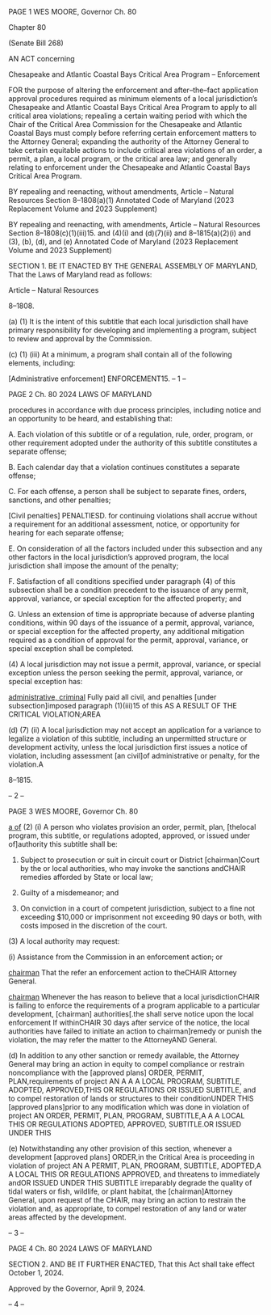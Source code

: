PAGE 1
WES MOORE, Governor Ch. 80

Chapter 80

(Senate Bill 268)

AN ACT concerning

Chesapeake and Atlantic Coastal Bays Critical Area Program – Enforcement

FOR the purpose of altering the enforcement and after–the–fact application approval
procedures required as minimum elements of a local jurisdiction’s Chesapeake and
Atlantic Coastal Bays Critical Area Program to apply to all critical area violations;
repealing a certain waiting period with which the Chair of the Critical Area
Commission for the Chesapeake and Atlantic Coastal Bays must comply before
referring certain enforcement matters to the Attorney General; expanding the
authority of the Attorney General to take certain equitable actions to include critical
area violations of an order, a permit, a plan, a local program, or the critical area law;
and generally relating to enforcement under the Chesapeake and Atlantic Coastal
Bays Critical Area Program.

BY repealing and reenacting, without amendments,
Article – Natural Resources
Section 8–1808(a)(1)
Annotated Code of Maryland
(2023 Replacement Volume and 2023 Supplement)

BY repealing and reenacting, with amendments,
Article – Natural Resources
Section 8–1808(c)(1)(iii)15. and (4)(i) and (d)(7)(ii) and 8–1815(a)(2)(i) and (3), (b),
(d), and (e)
Annotated Code of Maryland
(2023 Replacement Volume and 2023 Supplement)

SECTION 1. BE IT ENACTED BY THE GENERAL ASSEMBLY OF MARYLAND,
That the Laws of Maryland read as follows:

Article – Natural Resources

8–1808.

(a) (1) It is the intent of this subtitle that each local jurisdiction shall have
primary responsibility for developing and implementing a program, subject to review and
approval by the Commission.

(c) (1) (iii) At a minimum, a program shall contain all of the following
elements, including:

[Administrative enforcement] ENFORCEMENT15.
– 1 –

PAGE 2
Ch. 80 2024 LAWS OF MARYLAND

procedures in accordance with due process principles, including notice and an opportunity
to be heard, and establishing that:

A. Each violation of this subtitle or of a regulation, rule,
order, program, or other requirement adopted under the authority of this subtitle
constitutes a separate offense;

B. Each calendar day that a violation continues constitutes a
separate offense;

C. For each offense, a person shall be subject to separate
fines, orders, sanctions, and other penalties;

[Civil penalties] PENALTIESD. for continuing violations
shall accrue without a requirement for an additional assessment, notice, or opportunity for
hearing for each separate offense;

E. On consideration of all the factors included under this
subsection and any other factors in the local jurisdiction’s approved program, the local
jurisdiction shall impose the amount of the penalty;

F. Satisfaction of all conditions specified under paragraph (4)
of this subsection shall be a condition precedent to the issuance of any permit, approval,
variance, or special exception for the affected property; and

G. Unless an extension of time is appropriate because of
adverse planting conditions, within 90 days of the issuance of a permit, approval, variance,
or special exception for the affected property, any additional mitigation required as a
condition of approval for the permit, approval, variance, or special exception shall be
completed.

(4) A local jurisdiction may not issue a permit, approval, variance, or
special exception unless the person seeking the permit, approval, variance, or special
exception has:

[administrative, criminal](i) Fully paid all civil, and penalties
[under subsection]imposed paragraph (1)(iii)15 of this AS A RESULT OF THE CRITICAL
VIOLATION;AREA

(d) (7) (ii) A local jurisdiction may not accept an application for a variance
to legalize a violation of this subtitle, including an unpermitted structure or development
activity, unless the local jurisdiction first issues a notice of violation, including assessment
[an civil]of administrative or penalty, for the violation.A

8–1815.

– 2 –

PAGE 3
WES MOORE, Governor Ch. 80

[a of](a) (2) (i) A person who violates provision an order, permit, plan,
[thelocal program, this subtitle, or regulations adopted, approved, or issued under
of]authority this subtitle shall be:

1. Subject to prosecution or suit in circuit court or District
[chairman]Court by the or local authorities, who may invoke the sanctions andCHAIR
remedies afforded by State or local law;

2. Guilty of a misdemeanor; and

3. On conviction in a court of competent jurisdiction, subject
to a fine not exceeding $10,000 or imprisonment not exceeding 90 days or both, with costs
imposed in the discretion of the court.

(3) A local authority may request:

(i) Assistance from the Commission in an enforcement action; or

[chairman](ii) That the refer an enforcement action to theCHAIR
Attorney General.

[chairman](b) Whenever the has reason to believe that a local jurisdictionCHAIR
is failing to enforce the requirements of a program applicable to a particular development,
[chairman] authorities[.the shall serve notice upon the local enforcement If withinCHAIR
30 days after service of the notice, the local authorities have failed to initiate an action to
chairman]remedy or punish the violation, the may refer the matter to the AttorneyAND
General.

(d) In addition to any other sanction or remedy available, the Attorney General
may bring an action in equity to compel compliance or restrain noncompliance with the
[approved plans] ORDER, PERMIT, PLAN,requirements of project AN A A A LOCAL
PROGRAM, SUBTITLE, ADOPTED, APPROVED,THIS OR REGULATIONS OR ISSUED
SUBTITLE, and to compel restoration of lands or structures to their conditionUNDER THIS
[approved plans]prior to any modification which was done in violation of project AN
ORDER, PERMIT, PLAN, PROGRAM, SUBTITLE,A A A LOCAL THIS OR REGULATIONS
ADOPTED, APPROVED, SUBTITLE.OR ISSUED UNDER THIS

(e) Notwithstanding any other provision of this section, whenever a development
[approved plans] ORDER,in the Critical Area is proceeding in violation of project AN A
PERMIT, PLAN, PROGRAM, SUBTITLE, ADOPTED,A A LOCAL THIS OR REGULATIONS
APPROVED, and threatens to immediately andOR ISSUED UNDER THIS SUBTITLE
irreparably degrade the quality of tidal waters or fish, wildlife, or plant habitat, the
[chairman]Attorney General, upon request of the CHAIR, may bring an action to restrain
the violation and, as appropriate, to compel restoration of any land or water areas affected
by the development.

– 3 –

PAGE 4
Ch. 80 2024 LAWS OF MARYLAND

SECTION 2. AND BE IT FURTHER ENACTED, That this Act shall take effect
October 1, 2024.

Approved by the Governor, April 9, 2024.

– 4 –